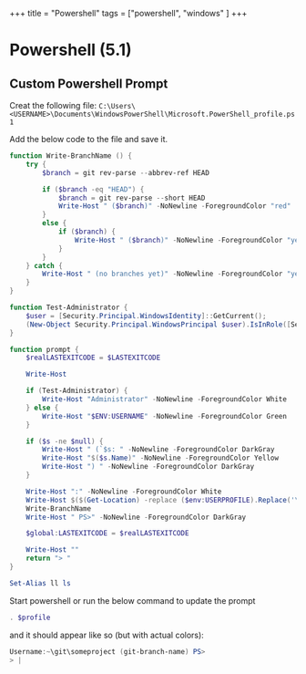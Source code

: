 +++
title = "Powershell"
tags = ["powershell", "windows" ]
+++

# Powershell (5.1)

## Custom Powershell Prompt

Creat the following file: `C:\Users\<USERNAME>\Documents\WindowsPowerShell\Microsoft.PowerShell_profile.ps1`

Add the below code to the file and save it.

```powershell
function Write-BranchName () {
    try {
        $branch = git rev-parse --abbrev-ref HEAD

        if ($branch -eq "HEAD") {
            $branch = git rev-parse --short HEAD
            Write-Host " ($branch)" -NoNewline -ForegroundColor "red"
        }
        else {
            if ($branch) {
                Write-Host " ($branch)" -NoNewline -ForegroundColor "yellow"
            }
        }
    } catch {
        Write-Host " (no branches yet)" -NoNewline -ForegroundColor "yellow"
    }
}

function Test-Administrator {
    $user = [Security.Principal.WindowsIdentity]::GetCurrent();
    (New-Object Security.Principal.WindowsPrincipal $user).IsInRole([Security.Principal.WindowsBuiltinRole]::Administrator)
}

function prompt {
    $realLASTEXITCODE = $LASTEXITCODE

    Write-Host

    if (Test-Administrator) {
        Write-Host "Administrator" -NoNewline -ForegroundColor White
    } else {
        Write-Host "$ENV:USERNAME" -NoNewline -ForegroundColor Green
    }

    if ($s -ne $null) {
        Write-Host " (`$s: " -NoNewline -ForegroundColor DarkGray
        Write-Host "$($s.Name)" -NoNewline -ForegroundColor Yellow
        Write-Host ") " -NoNewline -ForegroundColor DarkGray
    }

    Write-Host ":" -NoNewline -ForegroundColor White
    Write-Host $($(Get-Location) -replace ($env:USERPROFILE).Replace('\','\\'), "~") -NoNewline -ForegroundColor Blue
    Write-BranchName
    Write-Host " PS>" -NoNewline -ForegroundColor DarkGray

    $global:LASTEXITCODE = $realLASTEXITCODE

    Write-Host ""
    return "> "
}

Set-Alias ll ls
```

Start powershell or run the below command to update the prompt

```powershell
. $profile
```

and it should appear like so (but with actual colors):

```powershell
Username:~\git\someproject (git-branch-name) PS>
> |
```
